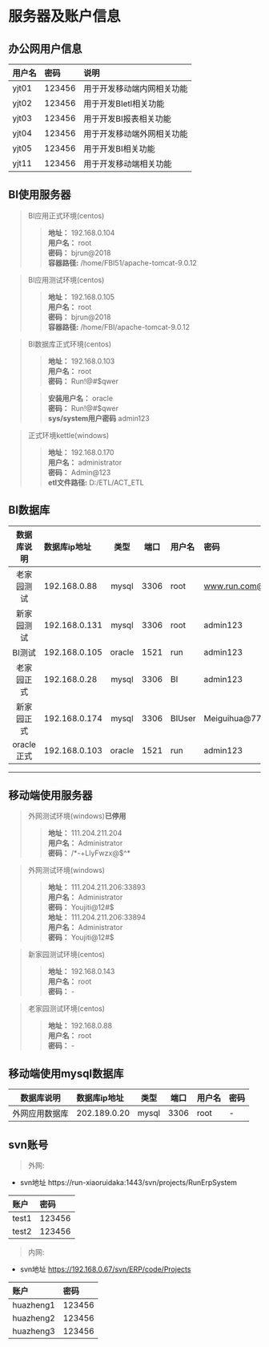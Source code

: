# 服务器及账户信息

## 办公网用户信息

| 用户名 | 密码   | 说明                       |
| :----- | :----- | :------------------------- |
| yjt01  | 123456 | 用于开发移动端内网相关功能 |
| yjt02  | 123456 | 用于开发BIetl相关功能      |
| yjt03  | 123456 | 用于开发BI报表相关功能     |
| yjt04  | 123456 | 用于开发移动端外网相关功能 |
| yjt05  | 123456 | 用于开发BI相关功能         |
| yjt11  | 123456 | 用于开发移动端相关功能     |
## BI使用服务器
> BI应用正式环境(centos)    
>> **地址：** 192.168.0.104    
>> **用户名：** root    
>> **密码：** bjrun@2018    
>> **容器路径:** /home/FBI51/apache-tomcat-9.0.12    

> BI应用测试环境(centos)    
>> **地址：** 192.168.0.105    
>> **用户名：** root    
>> **密码：** bjrun@2018    
>> **容器路径:** /home/FBI/apache-tomcat-9.0.12    

> BI数据库正式环境(centos)    
>> **地址：** 192.168.0.103    
>> **用户名：** root    
>> **密码：** Run!@#$qwer   
>
>> **安装用户名：** oracle    
>> **密码：** Run!@#$qwer  
>> **sys/system用户密码** admin123

> 正式环境kettle(windows)    
>> **地址：** 192.168.0.170    
>> **用户名：** administrator    
>> **密码：** Admin@123    
>> **etl文件路径:** D:/ETL/ACT_ETL    
## BI数据库

| 数据库说明 | 数据库ip地址  |  类型  | 端口  | 用户名 | 密码            |
| :--------: | :------------ | :----: | :---: | :----- | :-------------- |
| 老家园测试 | 192.168.0.88  | mysql  | 3306  | root   | www.run.com@123 |
| 新家园测试 | 192.168.0.131 | mysql  | 3306  | root   | admin123        |
|   BI测试   | 192.168.0.105 | oracle | 1521  | run    | admin123        |
| 老家园正式 | 192.168.0.28  | mysql  | 3306  | BI     | admin123        |
| 新家园正式 | 192.168.0.174 | mysql  | 3306  | BIUser | Meiguihua@77    |
| oracle正式 | 192.168.0.103 | oracle | 1521  | run    | admin123        |

----------------------------

## 移动端使用服务器

> 外网测试环境(windows)**已停用**    
>> **地址：** 111.204.211.204    
>> **用户名：** Administrator    
>> **密码：** /\*-+LlyFwzx@$^\*    

> 外网测试环境(windows)    
>> **地址：** 111.204.211.206:33893    
>> **用户名：** Administrator    
>> **密码：** Youjiti@12#$  
>> **地址：** 111.204.211.206:33894    
>> **用户名：** Administrator    
>> **密码：** Youjiti@12#$   

> 新家园测试环境(centos)    
>> **地址：** 192.168.0.143    
>> **用户名：** root    
>> **密码：** -    

> 老家园测试环境(centos)    
>> **地址：** 192.168.0.88    
>> **用户名：** root    
>> **密码：** -   
## 移动端使用mysql数据库
|   数据库说明   | 数据库ip地址 | 类型  | 端口  | 用户名 | 密码 |
| :------------: | :----------- | :---: | :---: | :----- | :--- |
| 外网应用数据库 | 202.189.0.20 | mysql | 3306  | root   | -    |


## svn账号

> 外网: 
* svn地址 https://run-xiaoruidaka:1443/svn/projects/RunErpSystem    

| 账户  | 密码   |
| :---- | :----- |
| test1 | 123456 |
| test2 | 123456 |

> 内网: 
* svn地址 https://192.168.0.67/svn/ERP/code/Projects    
  
| 账户      | 密码   |
| :-------- | :----- |
| huazheng1 | 123456 |
| huazheng2 | 123456 |
| huazheng3 | 123456 |

